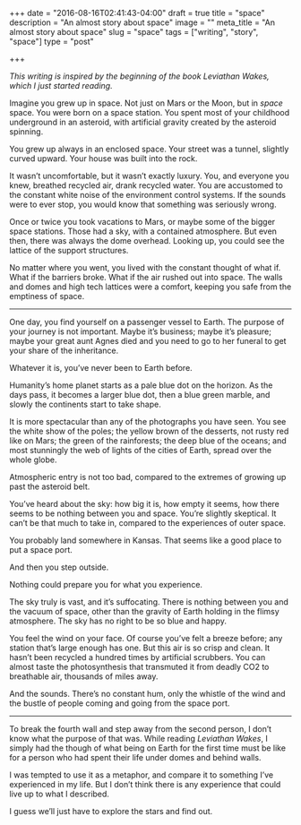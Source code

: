 +++
date = "2016-08-16T02:41:43-04:00"
draft = true
title = "space"
description = "An almost story about space"
image = ""
meta_title = "An almost story about space"
slug = "space"
tags = ["writing", "story", "space"]
type = "post"

+++

_This writing is inspired by the beginning of the book Leviathan Wakes, which
I just started reading._

Imagine you grew up in space. Not just on Mars or the Moon, but in _space_
space. You were born on a space station. You spent most of your childhood
underground in an asteroid, with artificial gravity created by the asteroid
spinning.

You grew up always in an enclosed space. Your street was a tunnel, slightly
curved upward. Your house was built into the rock.

It wasn’t uncomfortable, but it wasn’t exactly luxury. You, and everyone you
knew, breathed recycled air, drank recycled water. You are accustomed to the
constant white noise of the environment control systems. If the sounds were to
ever stop, you would know that something was seriously wrong.

Once or twice you took vacations to Mars, or maybe some of the bigger space
stations. Those had a sky, with a contained atmosphere. But even then, there was
always the dome overhead. Looking up, you could see the lattice of the support
structures.

No matter where you went, you lived with the constant thought of what if. What
if the barriers broke. What if the air rushed out into space. The walls and
domes and high tech lattices were a comfort, keeping you safe from the emptiness
of space.

---

One day, you find yourself on a passenger vessel to Earth. The purpose of your
journey is not important. Maybe it’s business; maybe it’s pleasure; maybe your
great aunt Agnes died and you need to go to her funeral to get your share of the
inheritance.

Whatever it is, you’ve never been to Earth before.

Humanity’s home planet starts as a pale blue dot on the horizon. As the days
pass, it becomes a larger blue dot, then a blue green marble, and slowly the
continents start to take shape.

It is more spectacular than any of the photographs you have seen. You see the
white show of the poles; the yellow brown of the desserts, not rusty red like on
Mars; the green of the rainforests; the deep blue of the oceans; and most
stunningly the web of lights of the cities of Earth, spread over the whole
globe.

Atmospheric entry is not too bad, compared to the extremes of growing up past
the asteroid belt.

You’ve heard about the sky: how big it is, how empty it seems, how there seems
to be nothing between you and space. You’re slightly skeptical. It can’t be that
much to take in, compared to the experiences of outer space.

You probably land somewhere in Kansas. That seems like a good place to put
a space port.

And then you step outside.

Nothing could prepare you for what you experience.

The sky truly is vast, and it’s suffocating. There is nothing between you and
the vacuum of space, other than the gravity of Earth holding in the flimsy
atmosphere. The sky has no right to be so blue and happy.

You feel the wind on your face. Of course you’ve felt a breeze before; any
station that’s large enough has one. But this air is so crisp and clean. It
hasn’t been recycled a hundred times by artificial scrubbers. You can almost
taste the photosynthesis that transmuted it from deadly CO2 to breathable air,
thousands of miles away.

And the sounds. There’s no constant hum, only the whistle of the wind and the
bustle of people coming and going from the space port.

---

To break the fourth wall and step away from the second person, I don’t know what
the purpose of that was. While reading _Leviathan Wakes_, I simply had the
though of what being on Earth for the first time must be like for a person who
had spent their life under domes and behind walls.

I was tempted to use it as a metaphor, and compare it to something I’ve
experienced in my life. But I don’t think there is any experience that could
live up to what I described.

I guess we’ll just have to explore the stars and find out.
